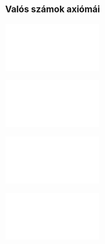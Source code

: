 # Valós számok axiómái

## ![Test axiómák](test-axiomak.md)
## ![Rendezési axiómák](rendezesi-axiomak.md)
## ![Arkhimédeszi axióma](arkhimedeszi-axioma.md)
## ![Cantor axióma](cantor-axioma.md)
